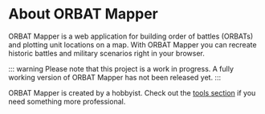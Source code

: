 # About ORBAT Mapper

ORBAT Mapper is a web application for building order of battles (ORBATs) and plotting unit locations on a map.
With ORBAT Mapper you can recreate historic battles and military scenarios right in your browser.

::: warning
Please note that this project is a work in progress. A fully working version of ORBAT Mapper has not been released yet.
:::

ORBAT Mapper is created by a hobbyist. Check out the [tools section](../resources/tools.md) if you need something
more professional.
